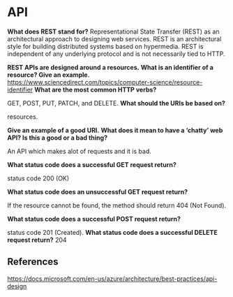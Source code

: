 # API

**What does REST stand for?**
Representational State Transfer (REST) as an architectural approach to designing web services. REST is an architectural style for building distributed systems based on hypermedia. REST is independent of any underlying protocol and is not necessarily tied to HTTP.
 
 **REST APIs are designed around a resources.**
**What is an identifier of a resource? Give an example.**
https://www.sciencedirect.com/topics/computer-science/resource-identifier
**What are the most common HTTP verbs?**

GET, POST, PUT, PATCH, and DELETE.
**What should the URIs be based on?**

resources.

**Give an example of a good URI.**
**What does it mean to have a ‘chatty’ web API? Is this a good or a bad thing?**

An API which makes alot of requests and it is bad.

**What status code does a successful GET request return?**

status code 200 (OK)

**What status code does an unsuccessful GET request return?**

If the resource cannot be found, the method should return 404 (Not Found).

**What status code does a successful POST request return?**

status code 201 (Created).
**What status code does a successful DELETE request return?**
204 
## References
<https://docs.microsoft.com/en-us/azure/architecture/best-practices/api-design>
